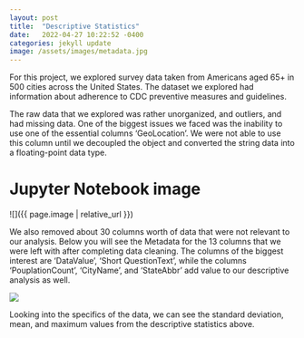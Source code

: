 ```yaml
---
layout: post
title:  "Descriptive Statistics"
date:   2022-04-27 10:22:52 -0400
categories: jekyll update
image: /assets/images/metadata.jpg
---
```

For this project, we explored survey data taken from Americans aged 65+ in 500 cities across the United States. The dataset we explored had information about adherence to CDC preventive measures and guidelines.   

The raw data that we explored was rather unorganized, and outliers, and had missing data. One of the biggest issues we faced was the inability to use one of the essential columns ‘GeoLocation’. We were not able to use this column until we decoupled the object and converted the string data into a floating-point data type.  
# Jupyter Notebook image
![]({{ page.image | relative_url }})


We also removed about 30 columns worth of data that were not relevant to our analysis. Below you will see the Metadata for the 13 columns that we were left with after completing data cleaning. The columns of the biggest interest are ‘DataValue’, ‘Short QuestionText’, while the columns ‘PouplationCount’, ‘CityName’, and ‘StateAbbr’ add value to our descriptive analysis as well.  


<img src="/ait580blog/assets/images/descriptiveStatistics.jpeg">

Looking into the specifics of the data, we can see the standard deviation, mean, and maximum values from the descriptive statistics above. 